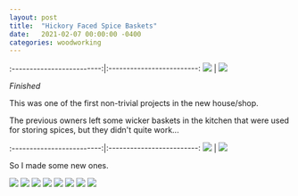 ```yaml
---
layout: post
title:  "Hickory Faced Spice Baskets"
date:   2021-02-07 00:00:00 -0400
categories: woodworking
---
```


:-------------------------:|:-------------------------:
![](/static/posts/spice_boxes/80_all_done.jpg) | ![](/static/posts/spice_boxes/81_all_done.jpg)

_Finished_

This was one of the first non-trivial projects in the new house/shop.

The previous owners left some wicker baskets in the kitchen that were used for
storing spices, but they didn't quite work...

:-------------------------:|:-------------------------:
![](/static/posts/spice_boxes/60_problem_before.jpg) | ![](/static/posts/spice_boxes/61_problem_before.jpg)

So I made some new ones.

![](/static/posts/spice_boxes/00_sides_bottom_face.jpg)
![](/static/posts/spice_boxes/01_face_profile.jpg)
![](/static/posts/spice_boxes/10_face_angles.jpg)
![](/static/posts/spice_boxes/15_face_veneer.jpg)
![](/static/posts/spice_boxes/50_two_done.jpg)
![](/static/posts/spice_boxes/51_two_done.jpg)
![](/static/posts/spice_boxes/80_all_done.jpg)
![](/static/posts/spice_boxes/81_all_done.jpg)



